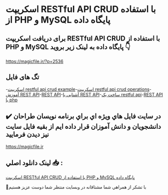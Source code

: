 # اسکریپت RESTful API CRUD با استفاده از PHP و MySQL پایگاه داده

## برای دریافت اسکریپت RESTful API CRUD با استفاده از PHP و MySQL پایگاه داده به لینک زیر بروید 👇

https://magicfile.ir/?p=2536

## تگ های فایل

-[اسکریپت restful api crud example](https://magicfile.ir/product/%d8%a7%d8%b3%da%a9%d8%b1%db%8c%d9%be%d8%aa-restful-api-crud/)-[اسکریپت restful api crud operations](https://magicfile.ir/product/%d8%a7%d8%b3%da%a9%d8%b1%db%8c%d9%be%d8%aa-restful-api-crud/)-[آموزش REST API](https://magicfile.ir/product/%d8%a7%d8%b3%da%a9%d8%b1%db%8c%d9%be%d8%aa-restful-api-crud/)-[REST API](https://magicfile.ir/product/%d8%a7%d8%b3%da%a9%d8%b1%db%8c%d9%be%d8%aa-restful-api-crud/)-[آشنایی با REST API](https://magicfile.ir/product/%d8%a7%d8%b3%da%a9%d8%b1%db%8c%d9%be%d8%aa-restful-api-crud/)-[ساخت یک restful api](https://magicfile.ir/product/%d8%a7%d8%b3%da%a9%d8%b1%db%8c%d9%be%d8%aa-restful-api-crud/)-[REST API با php](https://magicfile.ir/product/%d8%a7%d8%b3%da%a9%d8%b1%db%8c%d9%be%d8%aa-restful-api-crud/)

## ✔️ در سايت فايل هاي ويژه اي براي برنامه نويسان طراحان دانشجويان و دانش آموزان قرار داده ايم از بقيه فايل سايت نيز ديدن فرماييد

https://magicfile.ir


## لينک دانلود اصلي 📥 :

[اسکریپت RESTful API CRUD با استفاده از PHP و MySQL پایگاه داده](https://magicfile.ir/product/%d8%a7%d8%b3%da%a9%d8%b1%db%8c%d9%be%d8%aa-restful-api-crud/) 


🙏با تشکر از همراهي شما مشتاقانه در وبسایت منتظر شما دوست عزیز هستیم

